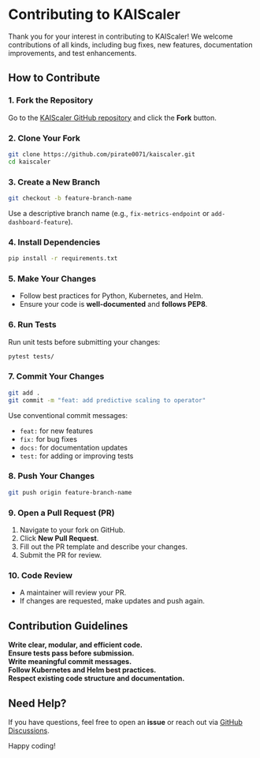 # Contributing to KAIScaler

Thank you for your interest in contributing to KAIScaler! We welcome contributions of all kinds, including bug fixes, new features, documentation improvements, and test enhancements.

## How to Contribute

### 1. Fork the Repository
Go to the [KAIScaler GitHub repository](https://github.com/pirate0071/kaiscaler) and click the **Fork** button.

### 2. Clone Your Fork
```sh
git clone https://github.com/pirate0071/kaiscaler.git
cd kaiscaler
```

### 3. Create a New Branch
```sh
git checkout -b feature-branch-name
```
Use a descriptive branch name (e.g., `fix-metrics-endpoint` or `add-dashboard-feature`).

### 4. Install Dependencies
```sh
pip install -r requirements.txt
```

### 5. Make Your Changes
- Follow best practices for Python, Kubernetes, and Helm.
- Ensure your code is **well-documented** and **follows PEP8**.

### 6. Run Tests
Run unit tests before submitting your changes:
```sh
pytest tests/
```

### 7. Commit Your Changes
```sh
git add .
git commit -m "feat: add predictive scaling to operator"
```
Use conventional commit messages:
- `feat:` for new features
- `fix:` for bug fixes
- `docs:` for documentation updates
- `test:` for adding or improving tests

### 8. Push Your Changes
```sh
git push origin feature-branch-name
```

### 9. Open a Pull Request (PR)
1. Navigate to your fork on GitHub.
2. Click **New Pull Request**.
3. Fill out the PR template and describe your changes.
4. Submit the PR for review.

### 10. Code Review
- A maintainer will review your PR.
- If changes are requested, make updates and push again.

## Contribution Guidelines
**Write clear, modular, and efficient code.**  
**Ensure tests pass before submission.**  
**Write meaningful commit messages.**  
**Follow Kubernetes and Helm best practices.**  
**Respect existing code structure and documentation.**

## Need Help?
If you have questions, feel free to open an **issue** or reach out via [GitHub Discussions](https://github.com/pirate0071/kaiscaler/discussions).

Happy coding!
